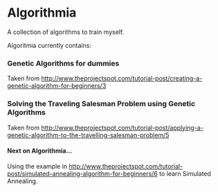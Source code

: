 # Algorithmia

A collection of algorithms to train myself.



Algoritmia currently contains:


### Genetic Algorithms for dummies 

Taken from http://www.theprojectspot.com/tutorial-post/creating-a-genetic-algorithm-for-beginners/3


### Solving the Traveling Salesman Problem using Genetic Algorithms

Taken from http://www.theprojectspot.com/tutorial-post/applying-a-genetic-algorithm-to-the-travelling-salesman-problem/5







#### Next on Algorithmia...

Using the example in http://www.theprojectspot.com/tutorial-post/simulated-annealing-algorithm-for-beginners/6 
to learn Simulated Annealing.